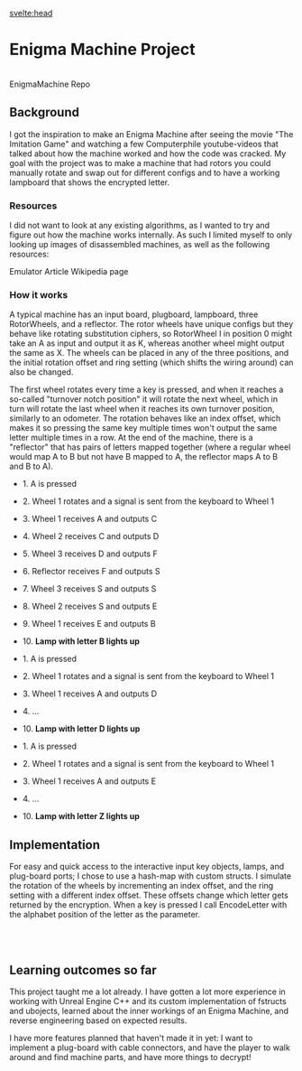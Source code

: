 <script>
    import MDVideo from "$lib/components/MDVideo.svelte"
    import Collapse from "$lib/components/Collapse.svelte";
    import EnigmaStruct from "$lib/snippets/enigmastruct.md";
    import RotorEncryption from "$lib/snippets/rotorencryption.md";
    import EnigmaEncryption from "$lib/snippets/enigmaencryption.md";
    import ButtonLink from "$lib/components/ButtonLink.svelte";
    import ArticleComponent from "$lib/components/ArticleComponent.svelte";
    import Summary from "$lib/components/Summary.svelte";
    import TextLink from "$lib/components/TextLink.svelte";
</script>

<svelte:head>
<title>Enigma Machine | David Bång</title>
</svelte:head>

<ArticleComponent>

# Enigma Machine Project
<MDVideo width="854" height="480" src="/projectmedia/enigma/decryption.mp4" alt="Machine-settings being configured and an encrypted message being decrypted, revealing the text 'Hello World'"/>

<Summary devTime="1 month" teamSize="1" engine="Unreal Engine 4" language="C++" summary="Player movement, head throwing (Projectile Motion) with preview line, and box pushing"/>

<br>
<ButtonLink href="https://github.com/Sodaro/Unreal-ProjectEnigma" isGithubLink=true>
    EnigmaMachine Repo
</ButtonLink>

## Background
I got the inspiration to make an Enigma Machine after seeing the movie "The Imitation Game" and watching a few Computerphile youtube-videos that talked about how the machine worked and how the code was cracked. My goal with the project was to make a machine that had rotors you could manually rotate and swap out for different configs and to have a working lampboard that shows the encrypted letter. 

### Resources
I did not want to look at any existing algorithms, as I wanted to try and figure out how the machine works internally. As such I limited myself to only looking up images of disassembled machines, as well as the following resources:

<ButtonLink href="https://www.101computing.net/enigma-machine-emulator/">
    Emulator
</ButtonLink>
<ButtonLink href="https://www.ciphermachinesandcryptology.com/en/enigmatech.htm">
    Article
</ButtonLink>
<ButtonLink href="https://en.wikipedia.org/wiki/Enigma_rotor_details">
    Wikipedia page
</ButtonLink>


### How it works
A typical machine has an input board, plugboard, lampboard, three RotorWheels, and a reflector. The rotor wheels have unique configs but they behave like rotating substitution ciphers, so RotorWheel I in position 0 might take an A as input and output it as K, whereas another wheel might output the same as X. The wheels can be placed in any of the three positions, and the initial rotation offset and ring setting (which shifts the wiring around) can also be changed.

<MDVideo width="640" height="360" autoPlay="true" src="/projectmedia/enigma/enigmamachine_rotorwheel.mp4" alt="a video showing a breakdown of a rotor, first showing the rotor plugs and wires rotating and then showing the wiring rotating separately "/>

The first wheel rotates every time a key is pressed, and when it reaches a so-called "turnover notch position" it will rotate the next wheel, which in turn will rotate the last wheel when it reaches its own turnover position, similarly to an odometer. The rotation behaves like an index offset, which makes it so pressing the same key multiple times won't output the same letter multiple times in a row. At the end of the machine, there is a "reflector" that has pairs of letters mapped together (where a regular wheel would map A to B but not have B mapped to A, the reflector maps A to B and B to A).


<Collapse title="Encryption Example">

- 1\. A is pressed
- 2\. Wheel 1 rotates and a signal is sent from the keyboard to Wheel 1
- 3\. Wheel 1 receives A and outputs C
- 4\. Wheel 2 receives C and outputs D
- 5\. Wheel 3 receives D and outputs F
- 6\. Reflector receives F and outputs S
- 7\. Wheel 3 receives S and outputs S
- 8\. Wheel 2 receives S and outputs E
- 9\. Wheel 1 receives E and outputs B
- 10\. **Lamp with letter B lights up**



- 1\. A is pressed
- 2\. Wheel 1 rotates and a signal is sent from the keyboard to Wheel 1
- 3\. Wheel 1 receives A and outputs D
- 4\. ...
- 10\. **Lamp with letter D lights up**



- 1\. A is pressed
- 2\. Wheel 1 rotates and a signal is sent from the keyboard to Wheel 1
- 3\. Wheel 1 receives A and outputs E
- 4\. ...
- 10\. **Lamp with letter Z lights up**

</Collapse>


## Implementation
For easy and quick access to the interactive input key objects, lamps, and plug-board ports; I chose to use a hash-map with custom structs.
I simulate the rotation of the wheels by incrementing an index offset, and the ring setting with a different index offset. These offsets change which letter gets returned by the encryption.
When a key is pressed I call EncodeLetter with the alphabet position of the letter as the parameter. 
<Collapse title="EnigmaComponents Struct Snippet">

<EnigmaStruct />

</Collapse>
<br/>
<Collapse title="Individual Rotor Encryption Snippet">

<RotorEncryption />

</Collapse>
<br/>
<Collapse title="Machine Encryption Snippet">

<EnigmaEncryption />

</Collapse>

## Learning outcomes so far
This project taught me a lot already. I have gotten a lot more experience in working with Unreal Engine C++ and its custom implementation of fstructs and ubojects, learned about the inner workings of an Enigma Machine, and reverse engineering based on expected results.

I have more features planned that haven't made it in yet: I want to implement a plug-board with cable connectors, and have the player to walk around and find machine parts, and have more things to decrypt!

</ArticleComponent>